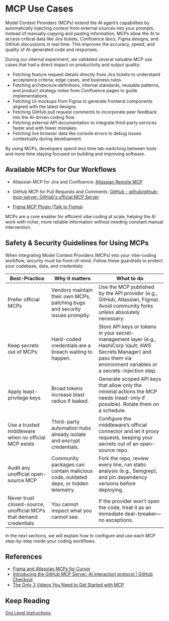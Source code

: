 # MCP Use Cases

Model Context Providers (MCPs) extend the AI agent’s capabilities by automatically injecting context from external sources into your prompts. Instead of manually copying and pasting information, MCPs allow the AI to access critical data like Jira tickets, Confluence docs, Figma designs, and GitHub discussions in real time. This improves the accuracy, speed, and quality of AI-generated code and responses.

During our internal experiment, we validated several valuable MCP use cases that had a direct impact on productivity and output quality:

- Fetching feature request details directly from Jira tickets to understand acceptance criteria, edge cases, and business rules.
- Fetching architecture definitions, internal standards, reusable patterns, and product strategy notes from Confluence pages to guide implementations.
- Fetching UI mockups from Figma to generate frontend components aligned with the latest designs.
- Fetching GitHub pull request comments to incorporate peer feedback into the AI-driven coding flow.
- Fetching external API documentation to integrate third-party services faster and with fewer mistakes.
- Fetching live browser data like console errors to debug issues contextually during development.

By using MCPs, developers spend less time tab-switching between tools and more time staying focused on building and improving software.

## Available MCPs for Our Workflows

- Atlassian MCP for Jira and Confluence: [Atlassian Remote MCP](https://www.atlassian.com/platform/remote-mcp-server)

- GitHub MCP for Pull Requests and Comments: [GitHub - github/github-mcp-server: GitHub's official MCP Server](https://github.com/github/github-mcp-server)

- [Figma MCP Plugin (Talk to Figma)](https://www.figma.com/community/plugin/1485687494525374295/cursor-talk-to-figma-mcp-plugin)

MCPs are a core enabler for efficient vibe coding at scale, helping the AI work with richer, more reliable information without needing constant manual intervention.

## Safety & Security Guidelines for Using MCPs

When integrating Model Context Providers (MCPs) into your vibe-coding workflow, security must be front-of-mind. Follow these guardrails to protect your codebase, data, and credentials:

| **Best-Practice**                                  | **Why it matters**                                                             | **What to do**                                                                                                                                                       |
|----------------------------------------------------|----------------------------------------------------------------------------------|----------------------------------------------------------------------------------------------------------------------------------------------------------------------|
| Prefer official MCPs                               | Vendors maintain their own MCPs, patching bugs and security issues promptly.    | Use the MCP published by the API provider (e.g., GitHub, Atlassian, Figma). Avoid community forks unless absolutely necessary.                                       |
| Keep secrets out of MCPs                           | Hard-coded credentials are a breach waiting to happen.                          | Store API keys or tokens in your secret-management layer (e.g., HashiCorp Vault, AWS Secrets Manager) and pass them via environment variables or a secrets-injection step. |
| Apply least-privilege keys                         | Broad tokens increase blast radius if leaked.                                   | Generate scoped API keys that allow only the minimal actions the MCP needs (read-only if possible). Rotate them on a schedule.                                       |
| Use a trusted middleware when no official MCP exists | Third-party automation hubs already isolate and encrypt credentials.            | Configure the middleware’s official connector and let it proxy requests, keeping your secrets out of an open-source repo.                                            |
| Audit any unofficial open-source MCP               | Community packages can contain malicious code, outdated deps, or hidden telemetry. | Fork the repo, review every line, run static analysis (e.g., Semgrep), and pin dependency versions before deploying.                                                  |
| Never trust closed-source, unofficial MCPs that demand credentials | You cannot inspect what you cannot see.                           | If the provider won’t open the code, treat it as an immediate deal-breaker—no exceptions.                                                                            |

In the next sections, we will explain how to configure and use each MCP step-by-step inside your coding workflows.

## References

- [Figma and Atlassian MCPs for Cursor](https://www.loom.com/share/2c651abeb3394c38a218f2860084da0d)
- [Introducing the GitHub MCP Server: AI interaction protocol | GitHub Checkout](https://www.youtube.com/watch?v=d3QpQO6Paeg)
- [The Only 3 Videos You Need to Get Started with MCP](https://www.youtube.com/watch?v=YRfOiB0Im64)

## Keep Reading

[Org Level Instructions](./ORG_INSTRUCTIONS.md)